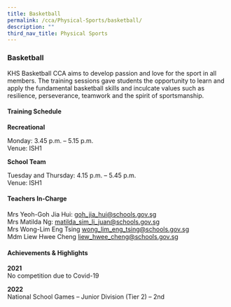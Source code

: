 ```yaml
---
title: Basketball
permalink: /cca/Physical-Sports/basketball/
description: ""
third_nav_title: Physical Sports
---
```

### Basketball

KHS Basketball CCA aims to develop passion and love for the sport in all members. The training sessions gave students the opportunity to learn and apply the fundamental basketball skills and inculcate values such as resilience, perseverance, teamwork and the spirit of sportsmanship.  
  

#### Training Schedule

**Recreational**

Monday: 3.45 p.m. – 5.15 p.m.<br>
Venue: ISH1

  

**School Team**

Tuesday and Thursday: 4.15 p.m. – 5.45 p.m.<br>
Venue: ISH1

#### Teachers In-Charge

Mrs Yeoh-Goh Jia Hui: [goh\_jia\_hui@schools.gov.sg](mailto:goh_jia_hui@schools.gov.sg)<br>
Mrs Matilda Ng: [matilda\_sim\_li\_juan@schools.gov.sg](mailto:matilda_sim_li_juan@schools.gov.sg)<br>
Mrs Wong-Lim Eng Tsing [wong\_lim\_eng\_tsing@schools.gov.sg](mailto:wong_lim_eng_tsing@schools.gov.sg)<br>
Mdm Liew Hwee Cheng [liew\_hwee\_cheng@schools.gov.sg](mailto:liew_hwee_cheng@schools.gov.sg)

#### Achievements & Highlights

**2021**<br>
No competition due to Covid-19

  

**2022**<br>
National School Games – Junior Division (Tier 2) – 2nd